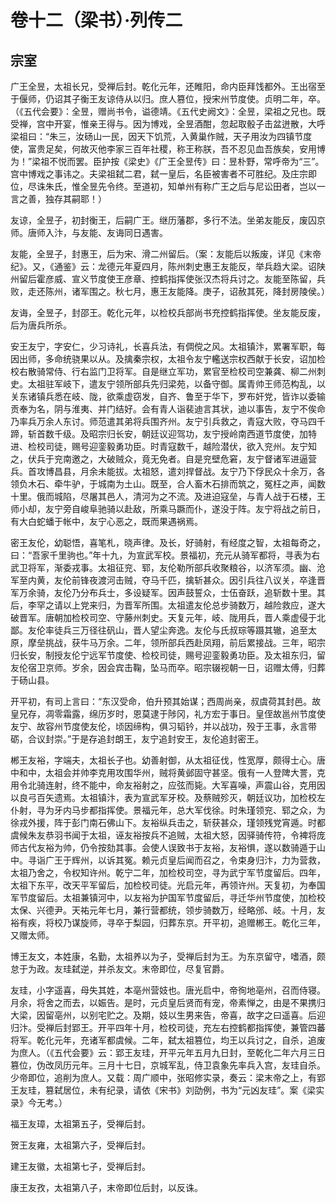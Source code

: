# 卷十二（梁书）·列传二

## 宗室

广王全昱，太祖长兄，受禅后封。乾化元年，还睢阳，命内臣拜饯都外。王出宿至于偃师，仍诏其子衡王友谅侍从以归。庶人篡位，授宋州节度使。贞明二年，卒。（《五代会要》：全昱，赠尚书令，谥德靖。《五代史阙文》：全昱，梁祖之兄也。既受禅，宫中开宴，惟亲王得与。因为博戏，全昱酒酣，忽起取骰子击盆迸散，大呼梁祖曰：“朱三，汝砀山一民，因天下饥荒，入黄巢作贼，天子用汝为四镇节度使，富贵足矣，何故灭他李家三百年社稷，称王称朕，吾不忍见血吾族矣，安用博为！”梁祖不悦而罢。臣护按《梁史》《广王全昱传》曰：昱朴野，常呼帝为“三”。宫中博戏之事讳之。夫梁祖弑二君，弑一皇后，名臣被害者不可胜纪。及庄宗即位，尽诛朱氏，惟全昱先令终。至道初，知单州有称广王之后与尼讼田者，岂以一言之善，独存其嗣耶！）

友谅，全昱子，初封衡王，后嗣广王。继历藩郡，多行不法。坐弟友能反，废囚京师。唐师入汴，与友能、友诲同日遇害。

友能，全昱子，封惠王，后为宋、滑二州留后。（案：友能后以叛废，详见《末帝纪》。又，《通鉴》云：龙德元年夏四月，陈州刺史惠王友能反，举兵趋大梁。诏陕州留后霍彦威、宣义节度使王彦章、控鹤指挥使张汉杰将兵讨之。友能至陈留，兵败，走还陈州，诸军围之。秋七月，惠王友能降。庚子，诏赦其死，降封房陵侯。）

友诲，全昱子，封邵王。乾化元年，以检校兵部尚书充控鹤指挥使。坐友能反废，后为唐兵所杀。

安王友宁，字安仁，少习诗礼，长喜兵法，有倜傥之风。太祖镇汴，累署军职，每因出师，多命统骁果以从。及擒秦宗权，太祖令友宁轞送宗权西献于长安，诏加检校右散骑常侍、行右监门卫将军。自是继立军功，累官至检校司空兼龚、柳二州刺史。太祖驻军岐下，遣友宁领所部兵先归梁苑，以备守御。属青帅王师范构乱，以关东诸镇兵悉在岐、陇，欲乘虚窃发，自齐、鲁至于华下，罗布奸党，皆诈以委输贡奉为名，阴与淮夷、并门结好。会有青人诣裴迪言其状，迪以事告，友宁不俟命乃率兵万余人东讨。师范遣其弟将兵围齐州。友宁引兵救之，青寇大败，夺马四千蹄，斩首数千级。及昭宗归长安，朝廷议迎驾功，友宁授岭南西道节度使，加特进、检校司徒，赐号迎銮毅勇功臣。时青寇数千，越险潜伏，欲入兖州。友宁知之，伏兵于兖南邀之，大破贼众，竟无免者。自是兖壁危窘，友宁督诸军进逼营兵。首攻博昌县，月余未能拔。太祖怒，遣刘捍督战。友宁乃下俘民众十余万，各领负木石、牵牛驴，于城南为土山。既至，合人畜木石排而筑之，冤枉之声，闻数十里。俄而城陷，尽屠其邑人，清河为之不流。及进迫寇垒，与青人战于石楼，王师小却，友宁旁自峻阜驰骑以赴敌，所乘马蹶而仆，遂没于阵。友宁将战之前日，有大白蛇蟠于帐中，友宁心恶之，既而果遇祸焉。

密王友伦，幼聪悟，喜笔札，晓声律。及长，好骑射，有经度之智，太祖每奇之，曰：“吾家千里驹也。”年十九，为宣武军校。景福初，充元从骑军都将，寻表为右武卫将军，渐委戎事。太祖征兖、郓，友伦勒所部兵收聚粮谷，以济军须。幽、沧军至内黄，友伦前锋夜渡河击贼，夺马千匹，擒斩甚众。因引兵往八议关，卒逢晋军万余骑，友伦乃分布兵士，多设疑军。因声鼓誓众，士伍奋跃，追斩数十里。其后，李罕之请以上党来归，为晋军所围。太祖遣友伦总步骑数万，越险救应，遂大破晋军。唐朝加检校司空、守藤州刺史。天复元年，岐、陇用兵，晋人乘虚侵于北鄙。友伦率徒兵三万径往矾山，晋人望尘奔逸。友伦与氏叔琮等蹑其辙，追至太原，摩垒挑战，获牛马万余。二年，领所部兵西赴凤翔，前后累接战。三年，昭宗归长安，制授友伦宁远军节度使、检校司徒，赐号迎銮毅勇功臣。及太祖东归，留友伦宿卫京师。岁余，因会宾击鞠，坠马而卒。昭宗辍视朝一日，诏赠太傅，归葬于砀山县。

开平初，有司上言曰：“东汉受命，伯升预其始谋；西周尚亲，叔虞荷其封邑。故皇兄存，凋零霜露，绵历岁时，恩莫逮于陟冈，礼方宏于事日。皇侄故邕州节度使友宁、故容州节度使友伦，顷因缔构，俱习韬钤，并以战功，殁于王事，永言带砺，合议封崇。”于是存追封朗王，友宁追封安王，友伦追封密王。

郴王友裕，字端夫，太祖长子也。幼善射御，从太祖征伐，性宽厚，颇得士心。唐中和中，太祖会并帅李克用攻围华州，贼将黄邺固守甚坚。俄有一人登陴大詈，克用令北骑连射，终不能中，命友裕射之，应弦而毙。大军喜噪，声震山谷，克用因以良弓百矢遗焉。太祖镇汴，表为宣武军牙校。及蔡贼殄灭，朝廷议功，加检校左仆射，寻为牙内马步都指挥使。景福元年，总大军伐徐。时朱瑾领兖、郓之众，为徐戎外援，阵于彭门南石佛山下。友裕纵兵击之，斩获甚众，瑾领残党宵遁。时都虞候朱友恭羽书闻于太祖，诬友裕按兵不追贼，太祖大怒，因驿骑传符，令裨将庞师古代友裕为帅，仍令按劾其事。会使人误致书于友裕，友裕惧，遂以数骑遁于山中。寻诣广王于辉州，以诉其冤。赖元贞皇后闻而召之，令束身归汴，力为营救，太祖乃舍之，令权知许州。乾宁二年，加检校司空，寻为武宁军节度留后。四年，太祖下东平，改天平军留后，加检校司徒。光启元年，再领许州。天复初，为奉国军节度留后。太祖兼镇河中，以友裕为护国军节度留后，寻迁华州节度使，加检校太保、兴德尹。天祐元年七月，兼行营都统，领步骑数万，经略邠、岐。十月，友裕有疾，将校乃谋旋师，寻卒于梨园，归葬东京。开平初，追赠郴王。乾化三年，又赠太师。

博王友文，本姓康，名勤，太祖养以为子，受禅后封为王。为东京留守，嗜酒，颇怠于为政。友珪弑逆，并杀友文。末帝即位，尽复官爵。

友珪，小字遥喜，母失其姓，本亳州营妓也。唐光启中，帝徇地亳州，召而侍寝。月余，将舍之而去，以娠告。是时，元贞皇后贤而有宠，帝素惮之，由是不果携归大梁，因留亳州，以别宅贮之。及期，妓以生男来告，帝喜，故字之曰遥喜。后迎归汴。受禅后封郢王。开平四年十月，检校司徒，充左右控鹤都指挥使，兼管四蕃将军。乾化元年，充诸军都虞候。二年，弑太祖篡位，均王以兵讨之，自杀，追废为庶人。（《五代会要》云：郢王友珪，开平元年五月九日封，至乾化二年六月三日篡位，伪改凤历元年。三月十七日，京城军乱，侍卫袁象先率兵入宫，友珪自杀。少帝即位，追削为庶人。又载：周广顺中，张昭修实录，奏云：梁末帝之上，有郢王友珪，篡弑居位，未有纪录，请依《宋书》刘劭例，书为“元凶友珪”。案《梁实录》今无考。）

福王友璋，太祖第五子，受禅后封。

贺王友雍，太祖第六子，受禅后封。

建王友徽，太祖第七子，受禅后封。

康王友孜，太祖第八子，末帝即位后封，以反诛。

